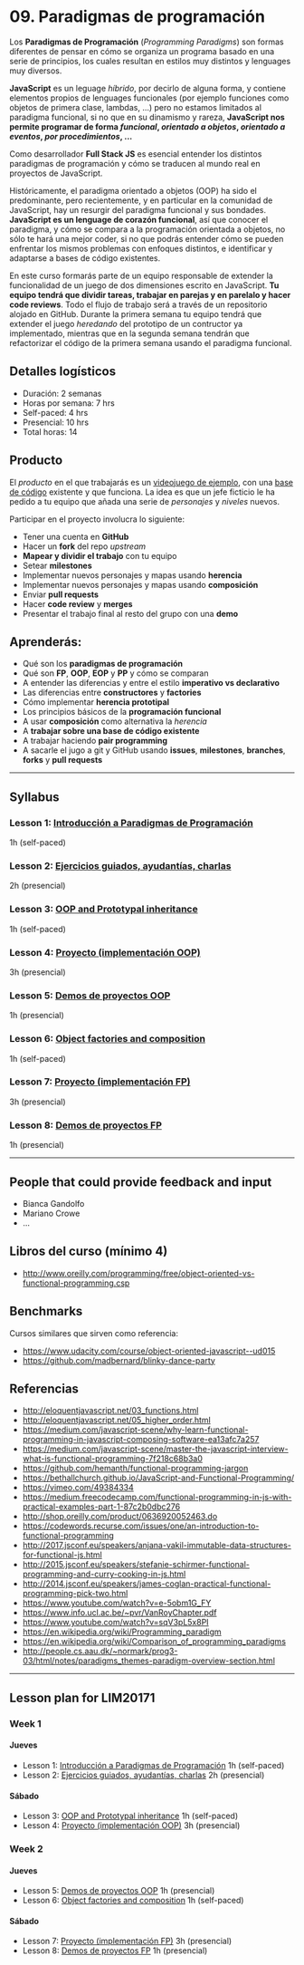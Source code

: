 # 09. Paradigmas de programación

Los **Paradigmas de Programación** (_Programming Paradigms_) son formas diferentes
de pensar en cómo se organiza un programa basado en una serie de principios, los
cuales resultan en estilos muy distintos y lenguages muy diversos.

**JavaScript** es un leguage _híbrido_, por decirlo de alguna forma, y contiene
elementos propios de lenguages funcionales (por ejemplo funciones como objetos
de primera clase, lambdas, ...) pero no estamos limitados al paradigma
funcional, si no que en su dinamismo y rareza, **JavaScript nos permite programar
de forma _funcional_, _orientado a objetos_, _orientado a eventos_,
_por procedimientos_, ...**

Como desarrollador **Full Stack JS** es esencial entender los distintos
paradigmas de programación y cómo se traducen al mundo real en proyectos de
JavaScript.

Históricamente, el paradigma orientado a objetos (OOP) ha sido el predominante,
pero recientemente, y en particular en la comunidad de JavaScript, hay un
resurgir del paradigma funcional y sus bondades. **JavaScript es un lenguage de
corazón funcional**, así que conocer el paradigma, y cómo se compara a la
programación orientada a objetos, no sólo te hará una mejor coder, si no que
podrás entender cómo se pueden enfrentar los mismos problemas con enfoques
distintos, e identificar y adaptarse a bases de código existentes.

En este curso formarás parte de un equipo responsable de extender la
funcionalidad de un juego de dos dimensiones escrito en JavaScript. **Tu equipo
tendrá que dividir tareas, trabajar en parejas y en parelalo y hacer code
reviews**. Todo el flujo de trabajo será a través de un repositorio alojado en
GitHub. Durante la primera semana tu equipo tendrá que extender el juego
_heredando_ del prototipo de un contructor ya implementado, mientras que en la
segunda semana tendrán que refactorizar el código de la primera semana usando
el paradigma funcional.

## Detalles logísticos

* Duración: 2 semanas
* Horas por semana: 7 hrs
* Self-paced: 4 hrs
* Presencial: 10 hrs
* Total horas: 14

## Producto

El _producto_ en el que trabajarás es un
[videojuego de ejemplo](https://laboratoria.github.io/game-oop/), con una
[base de código](https://github.com/Laboratoria/game-oop) existente y que
funciona. La idea es que un jefe ficticio le ha pedido a tu equipo que añada
una serie de _personajes_ y _niveles_ nuevos.

Participar en el proyecto involucra lo siguiente:

* Tener una cuenta en **GitHub**
* Hacer un **fork** del repo _upstream_
* **Mapear y dividir el trabajo** con tu equipo
* Setear **milestones**
* Implementar nuevos personajes y mapas usando **herencia**
* Implementar nuevos personajes y mapas usando **composición**
* Enviar **pull requests**
* Hacer **code review** y **merges**
* Presentar el trabajo final al resto del grupo con una **demo**

## Aprenderás:

* Qué son los **paradigmas de programación**
* Qué son **FP**, **OOP**, **EOP** y **PP** y cómo se comparan
* A entender las diferencias y entre el estilo **imperativo vs declarativo**
* Las diferencias entre **constructores** y **factories**
* Cómo implementar **herencia prototipal**
* Los principios básicos de la **programación funcional**
* A usar **composición** como alternativa la _herencia_
* A **trabajar sobre una base de código existente**
* A trabajar haciendo **pair programming**
* A sacarle el jugo a git y GitHub usando **issues**, **milestones**,
  **branches**, **forks** y **pull requests**

***

## Syllabus

### Lesson 1: [Introducción a Paradigmas de Programación](01-intro)

1h (self-paced)

### Lesson 2: [Ejercicios guiados, ayudantías, charlas](02-guided-exercises)

2h (presencial)

### Lesson 3: [OOP and Prototypal inheritance](03-oop)

1h (self-paced)

### Lesson 4: [Proyecto (implementación OOP)](04-oop-project)

3h (presencial)

### Lesson 5: [Demos de proyectos OOP](05-oop-demos)

1h (presencial)

### Lesson 6: [Object factories and composition](06-composition)

1h (self-paced)

### Lesson 7: [Proyecto (implementación FP)](07-fp-project)

3h (presencial)

### Lesson 8: [Demos de proyectos FP](08-fp-demos)

1h (presencial)

* * *

## People that could provide feedback and input

* Bianca Gandolfo
* Mariano Crowe
* ...

## Libros del curso (mínimo 4)

* http://www.oreilly.com/programming/free/object-oriented-vs-functional-programming.csp

## Benchmarks

Cursos similares que sirven como referencia:

* https://www.udacity.com/course/object-oriented-javascript--ud015
* https://github.com/madbernard/blinky-dance-party

## Referencias

* http://eloquentjavascript.net/03_functions.html
* http://eloquentjavascript.net/05_higher_order.html
* https://medium.com/javascript-scene/why-learn-functional-programming-in-javascript-composing-software-ea13afc7a257
* https://medium.com/javascript-scene/master-the-javascript-interview-what-is-functional-programming-7f218c68b3a0
* https://github.com/hemanth/functional-programming-jargon
* https://bethallchurch.github.io/JavaScript-and-Functional-Programming/
* https://vimeo.com/49384334
* https://medium.freecodecamp.com/functional-programming-in-js-with-practical-examples-part-1-87c2b0dbc276
* http://shop.oreilly.com/product/0636920052463.do
* https://codewords.recurse.com/issues/one/an-introduction-to-functional-programming
* http://2017.jsconf.eu/speakers/anjana-vakil-immutable-data-structures-for-functional-js.html
* http://2015.jsconf.eu/speakers/stefanie-schirmer-functional-programming-and-curry-cooking-in-js.html
* http://2014.jsconf.eu/speakers/james-coglan-practical-functional-programming-pick-two.html
* https://www.youtube.com/watch?v=e-5obm1G_FY
* https://www.info.ucl.ac.be/~pvr/VanRoyChapter.pdf
* https://www.youtube.com/watch?v=sqV3pL5x8PI
* https://en.wikipedia.org/wiki/Programming_paradigm
* https://en.wikipedia.org/wiki/Comparison_of_programming_paradigms
* http://people.cs.aau.dk/~normark/prog3-03/html/notes/paradigms_themes-paradigm-overview-section.html

***

## Lesson plan for LIM20171

### Week 1

#### Jueves

* Lesson 1: [Introducción a Paradigmas de Programación](01-intro)
  1h (self-paced)
* Lesson 2: [Ejercicios guiados, ayudantías, charlas](02-guided-exercises)
  2h (presencial)

#### Sábado

* Lesson 3: [OOP and Prototypal inheritance](03-oop) 1h (self-paced)
* Lesson 4: [Proyecto (implementación OOP)](04-oop-project) 3h (presencial)

### Week 2

#### Jueves

* Lesson 5: [Demos de proyectos OOP](05-oop-demos) 1h (presencial)
* Lesson 6: [Object factories and composition](06-composition) 1h (self-paced)

#### Sábado

* Lesson 7: [Proyecto (implementación FP)](07-fp-project) 3h (presencial)
* Lesson 8: [Demos de proyectos FP](08-fp-demos) 1h (presencial)
